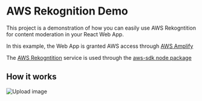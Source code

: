 # AWS Rekognition Demo 

This project is a demonstration of how you can easily use AWS Rekogntition for content moderation in your React Web App.  

In this example, the Web App is granted AWS access through [AWS Amplify](https://aws.amazon.com/amplify/getting-started/)

The [AWS Rekogntition](https://aws.amazon.com/rekognition/) service is used through the [aws-sdk node package](https://www.npmjs.com/package/aws-sdk) 

## How it works

![Upload image](https://user-images.githubusercontent.com/20680618/112609930-6b93aa00-8e1c-11eb-8dc4-f8631d015c6c.png)
